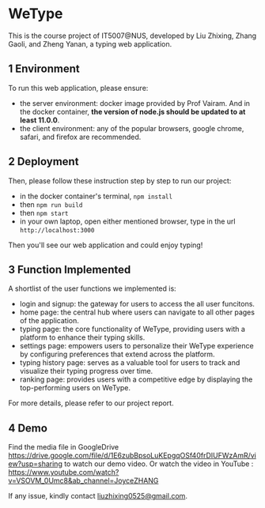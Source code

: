 # WeType
This is the course project of IT5007@NUS, developed by Liu Zhixing, Zhang Gaoli, and Zheng Yanan, a typing web application.

## 1 Environment
To run this web application, please ensure:
- the server environment: docker image provided by Prof Vairam. And in the docker container, **the version of node.js should be updated to at least 11.0.0**.
- the client environment: any of the popular browsers, google chrome, safari, and firefox are recommended.

## 2 Deployment
Then, please follow these instruction step by step to run our project:
- in the docker container's terminal, `npm install`
- then `npm run build`
- then `npm start`
- in your own laptop, open either mentioned browser, type in the url `http://localhost:3000`

Then you'll see our web application and could enjoy typing!

## 3 Function Implemented
A shortlist of the user functions we implemented is:
- login and signup: the gateway for users to access the all user funcitons.
- home page: the central hub where users can navigate to all other pages of the application.
- typing page: the core functionality of WeType, providing users with a platform to enhance their typing skills. 
- settings page: empowers users to personalize their WeType experience by configuring preferences that extend across the platform.
- typing history page: serves as a valuable tool for users to track and visualize their typing progress over time.
- ranking page: provides users with a competitive edge by displaying the top-performing users on WeType.

For more details, please refer to our project report.

## 4 Demo
Find the media file in GoogleDrive https://drive.google.com/file/d/1E6zubBpsoLuKEpgqOSf40frDIUFWzAmR/view?usp=sharing to watch our demo video.
Or watch the video in YouTube : https://www.youtube.com/watch?v=VSOVM_0Umc8&ab_channel=JoyceZHANG

If any issue, kindly contact liuzhixing0525@gmail.com.
